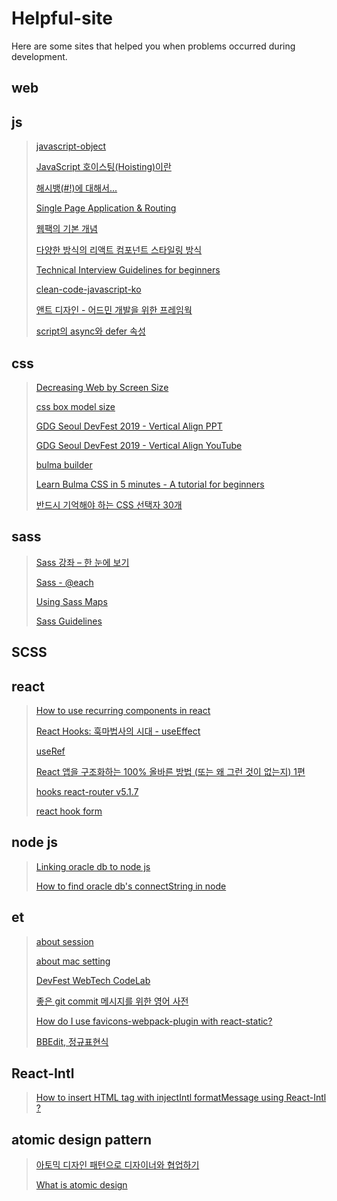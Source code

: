 # Helpful-site

Here are some sites that helped you when problems occurred during development.

## web

## js
>[javascript-object](http://insanehong.kr/post/javascript-object/)
>
>[JavaScript 호이스팅(Hoisting)이란](https://gmlwjd9405.github.io/2019/04/22/javascript-hoisting.html)
>
>[해시뱅(#!)에 대해서...](https://blog.outsider.ne.kr/698)
>
>[Single Page Application & Routing](https://poiemaweb.com/js-spa#33-hash-%EB%B0%A9%EC%8B%9D)
>
>[웹팩의 기본 개념](http://jeonghwan-kim.github.io/js/2017/05/15/webpack.html)
>
>[다양한 방식의 리액트 컴포넌트 스타일링 방식](https://velog.io/@velopert/react-component-styling)
>
>[Technical Interview Guidelines for beginners](https://github.com/JaeYeopHan/Interview_Question_for_Beginner)
>
>[clean-code-javascript-ko](https://github.com/qkraudghgh/clean-code-javascript-ko)
>
>[앤트 디자인 - 어드민 개발을 위한 프레임웍](http://jeonghwan-kim.github.io/2018/10/13/ant-design-101.html#%EC%98%A8%EB%94%94%EB%A7%A8%EB%93%9C-%EB%B2%88%EB%93%A4%EB%A7%81)
>
>[script의 async와 defer 속성](https://blog.asamaru.net/2017/05/04/script-async-defer/)

## css
>[Decreasing Web by Screen Size](https://tech.devsisters.com/posts/shrinking-webpage)
>
>[css box model size](https://webdir.tistory.com/413)
>
>[GDG Seoul DevFest 2019 - Vertical Align PPT](https://www.slideshare.net/ssuser22e7fc/gdg-seoul-devfest-2019-vertical-align)
>
>[GDG Seoul DevFest 2019 - Vertical Align YouTube](https://www.youtube.com/watch?v=ee_M_eCOCJ4)
>
>[bulma builder](https://bulma.dev/)
>
>[Learn Bulma CSS in 5 minutes - A tutorial for beginners](https://www.freecodecamp.org/news/learn-bulma-in-5-minutes-ec5188c53e83/)
>
>[반드시 기억해야 하는 CSS 선택자 30개](https://code.tutsplus.com/ko/tutorials/the-30-css-selectors-you-must-memorize--net-16048)


## sass
>[Sass 강좌 – 한 눈에 보기](https://velopert.com/1712)
>
>[Sass - @each](https://sass-lang.com/documentation/at-rules/control/each)
>
>[Using Sass Maps](https://www.sitepoint.com/using-sass-maps/)
>
>[Sass Guidelines](https://sass-guidelin.es/ko/#section-13)

## SCSS
>
>

## react
> [How to use recurring components in react](https://velog.io/@public_danuel/trendy-react-multiple-components)
>
>
> [React Hooks: 훅마법사의 시대 - useEffect](https://slides.com/rinae/let-you-know-useeffect#/)
>
> [useRef](https://velog.io/@public_danuel/trendy-react-useref)
>
>[React 앱을 구조화하는 100% 올바른 방법 (또는 왜 그런 것이 없는지) 1편](https://medium.com/@erwinousy/react-%EC%95%B1%EC%9D%84-%EA%B5%AC%EC%A1%B0%ED%99%94%ED%95%98%EB%8A%94-100-%EC%98%AC%EB%B0%94%EB%A5%B8-%EB%B0%A9%EB%B2%95-%EB%98%90%EB%8A%94-%EC%99%9C-%EA%B7%B8%EB%9F%B0-%EA%B2%83%EC%9D%B4-%EC%97%86%EB%8A%94%EC%A7%80-1%ED%8E%B8-e89aae4d07e5)
>
>[hooks react-router v5.1.7](https://dev.to/finallynero/hooks-introduced-in-react-router-v5-1-7g8)
>
>[react hook form ](https://react-hook-form.com/get-started/#Quickstart)


## node js 
>[Linking oracle db to node js](https://namjackson.tistory.com/12)
>
>[How to find oracle db's connectString in node](https://lts0606.tistory.com/183)

## et
>[about session](https://hyeonstorage.tistory.com/125)
>
>[about mac setting](https://nesoy.github.io/articles/2018-01/Mac-Terminal)
>
>[DevFest WebTech CodeLab](https://eunajjing.github.io/2019/12/31/webtech/)
>
>[좋은 git commit 메시지를 위한 영어 사전](https://blog.ull.im/engineering/2019/03/10/logs-on-git.html)
>
>[How do I use favicons-webpack-plugin with react-static?](https://github.com/react-static/react-static/issues/431)
>
>[BBEdit, 정규표현식](https://apps.apple.com/kr/story/id1485320067)

## React-Intl
>[How to insert HTML tag with injectIntl formatMessage using React-Intl ?](https://github.com/formatjs/react-intl/issues/1255)
>

## atomic design pattern
>[아토믹 디자인 패턴으로 디자이너와 협업하기](https://speakerdeck.com/feel5ny/atomig-paeteoneuro-dijaineowa-hyeobeobhagi?slide=46)
>
> [What is atomic design](https://brunch.co.kr/@ultra0034/63)
